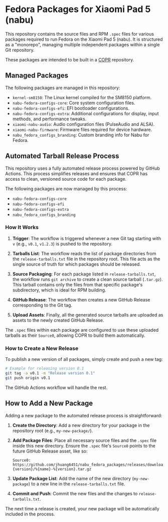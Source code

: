 # Fedora Packages for Xiaomi Pad 5 (nabu)

This repository contains the source files and RPM `.spec` files for various packages required to run Fedora on the Xiaomi Pad 5 (nabu). It is structured as a "monorepo", managing multiple independent packages within a single Git repository.

These packages are intended to be built in a [COPR](https://copr.fedorainfracloud.org/) repository.

## Managed Packages

The following packages are managed in this repository:

- `kernel-sm8150`: The Linux kernel compiled for the SM8150 platform.
- `nabu-fedora-configs-core`: Core system configuration files.
- `nabu-fedora-configs-efi`: EFI bootloader configurations.
- `nabu-fedora-configs-extra`: Additional configurations for display, input methods, and performance tweaks.
- `xiaomi-nabu-audio`: Audio configuration files (PulseAudio and ALSA).
- `xiaomi-nabu-firmware`: Firmware files required for device hardware.
- `nabu_fedora_configs_branding`: Custom branding info for Nabu for Fedora.

## Automated Tarball Release Process

This repository uses a fully automated release process powered by GitHub Actions. This process simplifies releases and ensures that COPR has access to clean, versioned source code for each package.

The following packages are now managed by this process:
- `nabu-fedora-configs-core`
- `nabu-fedora-configs-efi`
- `nabu-fedora-configs-extra`
- `nabu_fedora_configs_branding`

### How It Works

1.  **Trigger**: The workflow is triggered whenever a new Git tag starting with `v` (e.g., `v0.1`, `v1.2.3`) is pushed to the repository.

2.  **Tarballs List**: The workflow reads the list of package directories from the `release-tarballs.txt` file in the repository root. This file acts as the single source of truth for which packages should be released.

3.  **Source Packaging**: For each package listed in `release-tarballs.txt`, the workflow runs `git archive` to create a clean source tarball (`.tar.gz`). This tarball contains only the files from that specific package's subdirectory, which is ideal for RPM building.

4.  **GitHub Release**: The workflow then creates a new GitHub Release corresponding to the Git tag.

5.  **Upload Assets**: Finally, all the generated source tarballs are uploaded as assets to the newly created GitHub Release.

The `.spec` files within each package are configured to use these uploaded tarballs as their `Source0`, allowing COPR to build them automatically.

### How to Create a New Release

To publish a new version of all packages, simply create and push a new tag:

```bash
# Example for releasing version 0.1
git tag -a v0.1 -m "Release version 0.1"
git push origin v0.1
```

The GitHub Actions workflow will handle the rest.

## How to Add a New Package

Adding a new package to the automated release process is straightforward:

1.  **Create the Directory**: Add a new directory for your package in the repository root (e.g., `my-new-package/`).

2.  **Add Package Files**: Place all necessary source files and the `.spec` file inside this new directory. Ensure the `.spec` file's `Source0` points to the future GitHub Release asset, like so:
    ```spec
    Source0: https://github.com/jhuang6451/nabu_fedora_packages/releases/download/v%{version}/%{name}-%{version}.tar.gz
    ```

3.  **Update Package List**: Add the name of the new directory (`my-new-package`) to a new line in the `release-tarballs.txt` file.

4.  **Commit and Push**: Commit the new files and the changes to `release-tarballs.txt`.

The next time a release is created, your new package will be automatically included in the process.